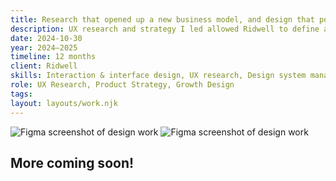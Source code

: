 ```yaml
---
title: Research that opened up a new business model, and design that powers it
description: UX research and strategy I led allowed Ridwell to define a new business model opportunity. This critical new revenue channel is launching soon, at a time when the startup is growing fast. After a three-month pilot, I began work auditing and redesigning the MVP for a broader launch.
date: 2024-10-30
year: 2024–2025
timeline: 12 months
client: Ridwell
skills: Interaction & interface design, UX research, Design system management, Creative workshop facilitation
role: UX Research, Product Strategy, Growth Design
tags:
layout: layouts/work.njk
---
```

<img
  class='post-img'
  src='../../img/ridwell/ridwell-new-mocks.png'
  srcset=''
  alt='Figma screenshot of design work'
/>
<img
  class='post-img'
  src='../../img/ridwell/img-express-opportunityMap.png'
  srcset=''
  alt='Figma screenshot of design work'
/>
<h2>More coming soon!</h2>